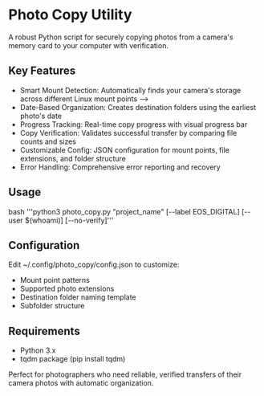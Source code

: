 # Photo Copy Utility
A robust Python script for securely copying photos from a camera's memory card to your computer with verification.

## Key Features
* Smart Mount Detection: Automatically finds your camera's storage across different Linux mount points -->
* Date-Based Organization: Creates destination folders using the earliest photo's date
* Progress Tracking: Real-time copy progress with visual progress bar
* Copy Verification: Validates successful transfer by comparing file counts and sizes
* Customizable Config: JSON configuration for mount points, file extensions, and folder structure
* Error Handling: Comprehensive error reporting and recovery

## Usage
bash
'''python3 photo_copy.py "project_name" [--label EOS_DIGITAL] [--user $(whoami)] [--no-verify]'''
## Configuration
Edit ~/.config/photo_copy/config.json to customize:

* Mount point patterns
* Supported photo extensions
* Destination folder naming template
* Subfolder structure

## Requirements
* Python 3.x
* tqdm package (pip install tqdm)

Perfect for photographers who need reliable, verified transfers of their camera photos with automatic organization.
